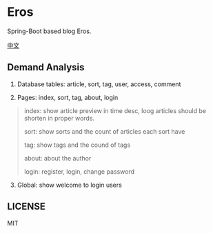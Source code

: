 # Eros

Spring-Boot based blog Eros.

[中文](README_zh.md)

## Demand Analysis

1. Database tables: article, sort, tag, user, access, comment

2. Pages: index, sort, tag, about, login

> index: show article preview in time desc, loog articles should be shorten in proper words.
>
> sort: show sorts and the count of articles each sort have
>
> tag: show tags and the cound of tags
>
> about: about the author
>
> login: register, login, change password

3. Global: show welcome to login users

## LICENSE

MIT